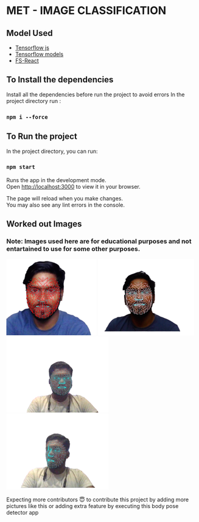 # MET - IMAGE CLASSIFICATION

## Model Used

- [Tensorflow js](https://www.tensorflow.org/js)
- [Tensorflow models](https://www.tensorflow.org/js/models)
- [FS-React](https://www.npmjs.com/package/fs-react)

## To Install the dependencies

Install all the dependencies before run the project to avoid errors
In the project directory run :

### `npm i --force`

## To Run the project

In the project directory, you can run:

### `npm start`

Runs the app in the development mode.\
Open [http://localhost:3000](http://localhost:3000) to view it in your browser.

The page will reload when you make changes.\
You may also see any lint errors in the console.

## Worked out Images

### **Note:** Images used here are for educational purposes and not entartained to use for some other purposes.

<img height=200px src='https://github.com/MettaSurendhar/Met-Face/blob/main/public/img-1' /> 
<img height=200px src='https://github.com/MettaSurendhar/Met-Face/blob/main/public/img-2' />
<img height=200px src='https://github.com/MettaSurendhar/Met-Face/blob/main/public/img-3.png' />
<img height=200px src='https://github.com/MettaSurendhar/Met-Face/blob/main/public/img-4.png'/>

Expecting more contributors 😇 to contribute this project by adding more pictures like this or adding extra feature by executing this body pose detector app
